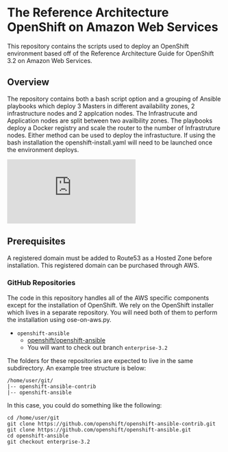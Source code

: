 # The Reference Architecture OpenShift on Amazon Web Services
This repository contains the scripts used to deploy an OpenShift environment based off of the Reference Architecture Guide for OpenShift 3.2 on Amazon Web Services.

## Overview
The repository contains both a bash script option and a grouping of Ansible playbooks which deploy 3 Masters in different availability zones, 2 infrastructure nodes and 2 applcation nodes. The Infrastrucute and Application nodes are split between two availbility zones.  The playbooks deploy a Docker registry and scale the router to the number of Infrastruture nodes.  Either method can be used to deploy the infrastucture. If using the bash installation the openshift-install.yaml will need to be launched once the environment deploys.

![Architecture](https://github.com/cooktheryan/openshift-ansible-contrib/raw/master/reference-architecture/images/ArchitectureDiagram2.pdf)

## Prerequisites
A registered domain must be added to Route53 as a Hosted Zone before installation.  This registered domain can be purchased through AWS.

### GitHub Repositories
The code in this repository handles all of the AWS specific components except for the installation of OpenShift. We rely on the OpenShift installer which lives in a separate repository. You will need both of
them to perform the installation using ose-on-aws.py.

- `openshift-ansible`
    - [openshift/openshift-ansible](https://github.com/openshift/openshift-ansible)
    - You will want to check out branch `enterprise-3.2`

The folders for these repositories are expected to live in the same
subdirectory. An example tree structure is below:
```
/home/user/git/
|-- openshift-ansible-contrib
|-- openshift-ansible
```

In this case, you could do something like the following:
```
cd /home/user/git
git clone https://github.com/openshift/openshift-ansible-contrib.git
git clone https://github.com/openshift/openshift-ansible.git
cd openshift-ansible
git checkout enterprise-3.2
```
